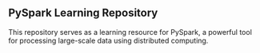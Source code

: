 ## PySpark Learning Repository
This repository serves as a learning resource for PySpark, a powerful tool for processing large-scale data using distributed computing.
